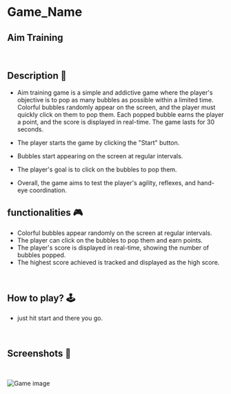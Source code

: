 # **Game_Name** 

Aim Training
--- 
<br>

## **Description 📃**
<!-- add your game description here  -->
- Aim training game is a simple and addictive game where the player's objective is to pop as many bubbles as possible within a limited time. Colorful bubbles randomly appear on the screen, and the player must quickly click on them to pop them. Each popped bubble earns the player a point, and the score is displayed in real-time. The game lasts for 30 seconds.

- The player starts the game by clicking the "Start" button.

- Bubbles start appearing on the screen at regular intervals.

- The player's goal is to click on the bubbles to pop them.

- Overall, the game aims to test the player's agility, reflexes, and hand-eye coordination.

## **functionalities 🎮**
<!-- add functionalities over here -->
- Colorful bubbles appear randomly on the screen at regular intervals.
- The player can click on the bubbles to pop them and earn points.
- The player's score is displayed in real-time, showing the number of bubbles popped.
- The highest score achieved is tracked and displayed as the high score.
<br>

## **How to play? 🕹️**
<!-- add the steps how to play games -->
- just hit start and there you go.

<br>

## **Screenshots 📸**

<br>
<!-- add your screenshots like this -->
<!-- ![image](url) -->

![Game image](https://github.com/kunjgit/GameZone/blob/main/assets/images/Aim_Training.png)
    
<br>


<!-- add your working video over here -->
